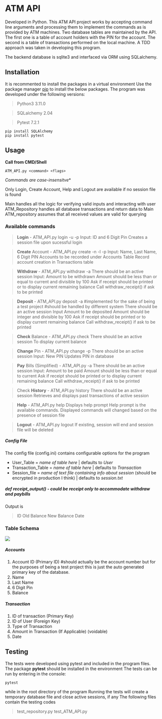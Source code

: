 # ATM API 

Developed in Python. This ATM API project works by accepting command line arguments and processing them to implement the commands as is provided by ATM machines. Two database tables are maintained by the API. The first one is a table of account holders with the PIN for the account. The second is a table of transactions performed on the local machine. A TDD approach was taken in developing this program.

The backend database is sqlite3 and interfaced via ORM using SQLalchemy.

## Installation
It is recommented to install the packages in a virtual environment
Use the package manager [pip](https://pip.pypa.io/en/stable/) to install the below packages.
The program was developed under the following versions:
> Python3 3.11.0

> SQLalchemy 2.04

> Pytest 7.2.1


```
pip install SQLAlchemy
pip install pytest
```


## Usage

**Call from CMD/Shell**
```
ATM_API.py <command> <flags>
```
*Commands are case-insensitve**

Only Login, Create Account, Help and Logout are available if no session file is found

Main handles all the logic for verifying valid inputs and interacting with user
ATM_Repository handles all database transactions and return data to Main
ATM_repository assumes that all received values are valid for querying

### **Available commands**
> **Login** - ATM_API.py login -u <ID> -p <PIN>
Input: ID and 6 Digit Pin
Creates a session file upon sucessful login

> **Create** Account - ATM_API.py create -n <FIRST NAME> -l <LAST NAME> -p <PIN>
Input: Name, Last Name, 6 Digit PIN
Accounts to be recorded under Accounts Table
Record account creation in Transactions table 

> **Withdraw** - ATM_API.py withdraw -a <AMOUNT>
There should be an active session
Input: Amount to be withdrawn
Amount should be less than or equal to current and divisible by 100
Ask if receipt should be printed or to display current remaining balance 
Call withdraw_receipt() if ask to be printed

> **Deposit** - ATM_API.py deposit -a <AMOUNT>
#implemented for the sake of being a test project #should be handled by different system 
There should be an active session
Input Amount to be deposited
Amount should be integer and divisible by 100
Ask if receipt should be printed or to display current remaining balance 
Call withdraw_receipt() if ask to be printed

> **Check** Balance - ATM_API.py check
There should be an active session
To display current balance 

> **Change** Pin - ATM_API.py change -p <NEW PIN>
There should be an active session
Input: New PIN
Updates PIN in database

> **Pay** Bills (Simplified) - ATM_API.py -a <AMOUNT>
There should be an active session
Input: Amount to be paid 
Amount should be less than or equal to current 
Ask if receipt should be printed or to display current remaining balance 
Call withdraw_receipt() if ask to be printed

> Check **History** - ATM_API.py history
There should be an active session
Retrieves and displays past transactions of active session

> **Help** - ATM_API.py help
Displays help prompt 
Help prompt is the available commands.
Displayed commands will changed based on the presence of session file

> **Logout** - ATM_API.py logout
If existing, session will end and session file will be deleted



##### Config File
The config file (config.ini) contains configurable options for the program
- User_Table = *name of table here* | defaults to *User*
- Transaction_Table = *name of table here* | defaults to *Transaction*
- Session_file = *name of text file containing info about session* (should be encrypted in production I think) | defaults to *session.txt*


##### **def receipt_output()** - could be receipt only to accommodate withdraw and paybills
Output is 
>ID
>Old Balance
>New Balance
>Date 


### Table Schema 
[![](https://mermaid.ink/img/pako:eNptUcFqwzAM_RWjY2h_IOzSEgahWym0R4PRbLUzi-1iO4WQ5d_nNClOR-WDLOn5PcnqQTpFUIJsMIRK48Wj4ZYl20jpWhsDe_tdr9nJow0oo3aWp3OHL5P99Gi0uhLuLGKuseLgtUHfsR11RQaeuiuN0AUNy9WNGeWFtk_14ua0wq-GFjxzp6KuWPHuPOmL_adUYaSZepjcNMBjxv412eu292goRx8YonhOHep9DrbYoJULdViBIW9Qq_Ttd2EO8ZsSAZTpqtD_cOB2SDhsozt2VkIZfUsraK8qDTJvCcozNiFlSeno_Oe8x9ENf_-6lAw?type=png)](https://mermaid.live/edit#pako:eNptUcFqwzAM_RWjY2h_IOzSEgahWym0R4PRbLUzi-1iO4WQ5d_nNClOR-WDLOn5PcnqQTpFUIJsMIRK48Wj4ZYl20jpWhsDe_tdr9nJow0oo3aWp3OHL5P99Gi0uhLuLGKuseLgtUHfsR11RQaeuiuN0AUNy9WNGeWFtk_14ua0wq-GFjxzp6KuWPHuPOmL_adUYaSZepjcNMBjxv412eu292goRx8YonhOHep9DrbYoJULdViBIW9Qq_Ttd2EO8ZsSAZTpqtD_cOB2SDhsozt2VkIZfUsraK8qDTJvCcozNiFlSeno_Oe8x9ENf_-6lAw)
##### Accounts
1. Account ID (Primary ID) #should actually be the account number but for the purposes of being a test project this is just the auto generated primary key of the database.
2. Name
3. Last Name
4. 6 Digit Pin
5. Balance

##### Transaction 
1. ID of transaction (Primary Key)
2. ID of User (Foreign Key)
3. Type of Transaction 
4. Amount in Transaction (If Applicable) (voidable)
5. Date 

## Testing
The tests were developed using pytest and included in the program files. 
The package **pytest** should be installed in the environment
The tests can be run by entering in the console:
```
pytest
```
while in the root directory of the program
Running the tests will create a temporary database file and close active sessions, if any
The following files contain the testing codes
> test_repository.py
> test_ATM_API.py



